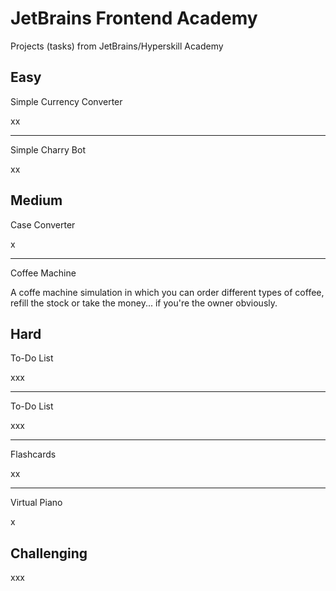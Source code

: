 # JetBrains Frontend Academy
Projects (tasks) from JetBrains/Hyperskill Academy

## Easy

Simple Currency Converter

xx

---

Simple Charry Bot

xx

## Medium

Case Converter

x

---

Coffee Machine

A coffe machine simulation in which you can order different types of coffee, 
refill the stock or take the money... if you're the owner obviously.


## Hard

To-Do List

xxx
 
---

To-Do List

xxx

---

Flashcards

xx

---

Virtual Piano

x

## Challenging

xxx
